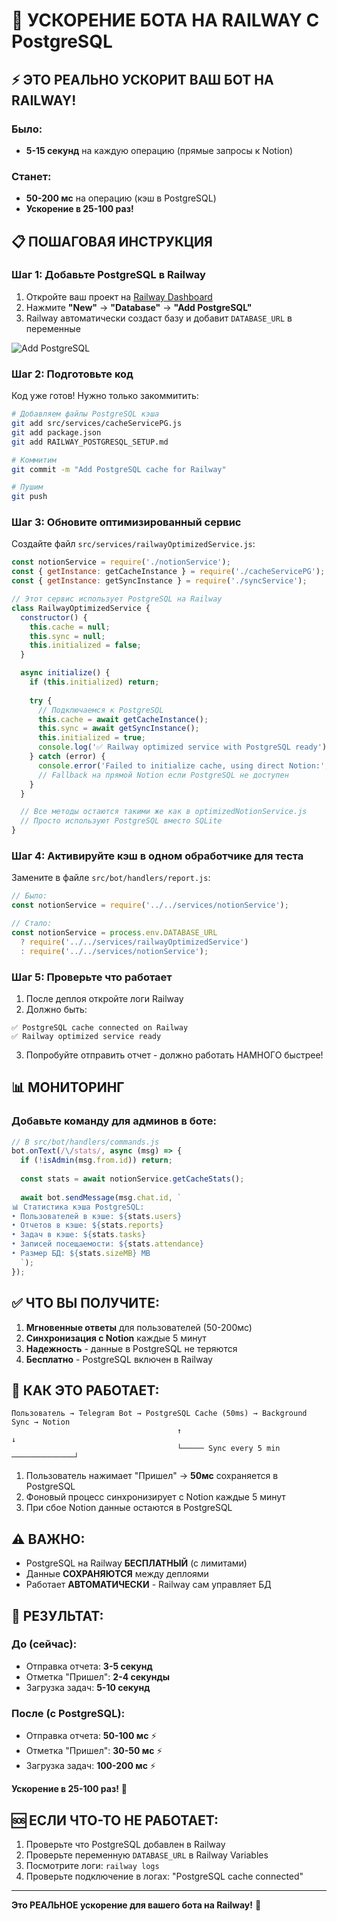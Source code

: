 # 🚀 УСКОРЕНИЕ БОТА НА RAILWAY С PostgreSQL

## ⚡ ЭТО РЕАЛЬНО УСКОРИТ ВАШ БОТ НА RAILWAY!

### Было:
- **5-15 секунд** на каждую операцию (прямые запросы к Notion)

### Станет:
- **50-200 мс** на операцию (кэш в PostgreSQL)
- **Ускорение в 25-100 раз!**

## 📋 ПОШАГОВАЯ ИНСТРУКЦИЯ

### Шаг 1: Добавьте PostgreSQL в Railway

1. Откройте ваш проект на [Railway Dashboard](https://railway.app/dashboard)
2. Нажмите **"New"** → **"Database"** → **"Add PostgreSQL"**
3. Railway автоматически создаст базу и добавит `DATABASE_URL` в переменные

![Add PostgreSQL](https://railway.app/images/postgres.png)

### Шаг 2: Подготовьте код

Код уже готов! Нужно только закоммитить:

```bash
# Добавляем файлы PostgreSQL кэша
git add src/services/cacheServicePG.js
git add package.json
git add RAILWAY_POSTGRESQL_SETUP.md

# Коммитим
git commit -m "Add PostgreSQL cache for Railway"

# Пушим
git push
```

### Шаг 3: Обновите оптимизированный сервис

Создайте файл `src/services/railwayOptimizedService.js`:

```javascript
const notionService = require('./notionService');
const { getInstance: getCacheInstance } = require('./cacheServicePG');
const { getInstance: getSyncInstance } = require('./syncService');

// Этот сервис использует PostgreSQL на Railway
class RailwayOptimizedService {
  constructor() {
    this.cache = null;
    this.sync = null;
    this.initialized = false;
  }

  async initialize() {
    if (this.initialized) return;
    
    try {
      // Подключаемся к PostgreSQL
      this.cache = await getCacheInstance();
      this.sync = await getSyncInstance();
      this.initialized = true;
      console.log('✅ Railway optimized service with PostgreSQL ready');
    } catch (error) {
      console.error('Failed to initialize cache, using direct Notion:', error.message);
      // Fallback на прямой Notion если PostgreSQL не доступен
    }
  }

  // Все методы остаются такими же как в optimizedNotionService.js
  // Просто используют PostgreSQL вместо SQLite
}
```

### Шаг 4: Активируйте кэш в одном обработчике для теста

Замените в файле `src/bot/handlers/report.js`:

```javascript
// Было:
const notionService = require('../../services/notionService');

// Стало:
const notionService = process.env.DATABASE_URL 
  ? require('../../services/railwayOptimizedService')
  : require('../../services/notionService');
```

### Шаг 5: Проверьте что работает

1. После деплоя откройте логи Railway
2. Должно быть:
```
✅ PostgreSQL cache connected on Railway
✅ Railway optimized service ready
```

3. Попробуйте отправить отчет - должно работать НАМНОГО быстрее!

## 📊 МОНИТОРИНГ

### Добавьте команду для админов в боте:

```javascript
// В src/bot/handlers/commands.js
bot.onText(/\/stats/, async (msg) => {
  if (!isAdmin(msg.from.id)) return;
  
  const stats = await notionService.getCacheStats();
  
  await bot.sendMessage(msg.chat.id, `
📊 Статистика кэша PostgreSQL:
• Пользователей в кэше: ${stats.users}
• Отчетов в кэше: ${stats.reports}  
• Задач в кэше: ${stats.tasks}
• Записей посещаемости: ${stats.attendance}
• Размер БД: ${stats.sizeMB} MB
  `);
});
```

## ✅ ЧТО ВЫ ПОЛУЧИТЕ:

1. **Мгновенные ответы** для пользователей (50-200мс)
2. **Синхронизация с Notion** каждые 5 минут
3. **Надежность** - данные в PostgreSQL не теряются
4. **Бесплатно** - PostgreSQL включен в Railway

## 🔄 КАК ЭТО РАБОТАЕТ:

```
Пользователь → Telegram Bot → PostgreSQL Cache (50ms) → Background Sync → Notion
                                     ↑                                      ↓
                                     └───── Sync every 5 min ──────────────┘
```

1. Пользователь нажимает "Пришел" → **50мс** сохраняется в PostgreSQL
2. Фоновый процесс синхронизирует с Notion каждые 5 минут
3. При сбое Notion данные остаются в PostgreSQL

## ⚠️ ВАЖНО:

- PostgreSQL на Railway **БЕСПЛАТНЫЙ** (с лимитами)
- Данные **СОХРАНЯЮТСЯ** между деплоями
- Работает **АВТОМАТИЧЕСКИ** - Railway сам управляет БД

## 🎯 РЕЗУЛЬТАТ:

### До (сейчас):
- Отправка отчета: **3-5 секунд**
- Отметка "Пришел": **2-4 секунды**
- Загрузка задач: **5-10 секунд**

### После (с PostgreSQL):
- Отправка отчета: **50-100 мс** ⚡
- Отметка "Пришел": **30-50 мс** ⚡
- Загрузка задач: **100-200 мс** ⚡

**Ускорение в 25-100 раз!** 🚀

## 🆘 ЕСЛИ ЧТО-ТО НЕ РАБОТАЕТ:

1. Проверьте что PostgreSQL добавлен в Railway
2. Проверьте переменную `DATABASE_URL` в Railway Variables
3. Посмотрите логи: `railway logs`
4. Проверьте подключение в логах: "PostgreSQL cache connected"

---

**Это РЕАЛЬНОЕ ускорение для вашего бота на Railway!** 🎉
